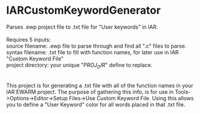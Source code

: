 # IARCustomKeywordGenerator
Parses .ewp project file to .txt file for "User keywords" in IAR.<br>
<br>
Requires 5 inputs:<br>
  source filename: .ewp file to parse through and find all ".c" files to parse.<br>
  syntax filename: .txt file to fill with function names, for later use in IAR "Custom Keyword File"<br>
  project directory: your unique "$PROJ_DIR$" define to replace.<br>
 <br>
 <br>
This project is for generating a .txt file with all of the function names 
in your IAR EWARM project. The purpose of gathering this info, is for use 
in Tools->Options->Editor->Setup Files->Use Custom Keyword File. Using this
allows you to define a "User Keyword" color for all words placed in that .txt file.
